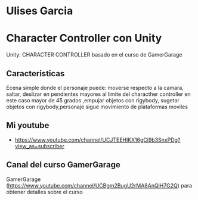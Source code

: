 # Ulises Garcia

# Character Controller con Unity 

Unity: CHARACTER CONTROLLER basado en el curso de
GamerGarage

## Caracteristicas
Ecena simple donde el personaje puede: 
moverse respecto a la camara,
saltar,
deslizar en pendientes mayores al limite del characther controller en este caso mayor de 45 grados ,empujar objetos con rigybody,
sugetar objetos con rigybody,personaje sigue movimiento de plataformas moviles




## Mi youtube

* https://www.youtube.com/channel/UCJTEEHlKX16gCi9b3SnxPDg?view_as=subscriber


## Canal del curso GamerGarage


GamerGarage (https://www.youtube.com/channel/UCBgm2BugU2rMA8AnQlH7G2Q) para obtener detalles sobre el curso 




